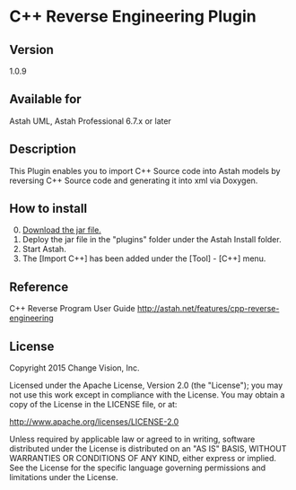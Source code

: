 C++ Reverse Engineering Plugin
=============================

Version
------------
1.0.9

Available for
------------
Astah UML, Astah Professional 6.7.x or later

Description
------------
This Plugin enables you to import C++ Source code into Astah models by
reversing C++ Source code and generating it into xml via Doxygen.

How to install
------------
0. [Download the jar file.](http://astah.change-vision.com/plugins/cplusreverse/1.0.9.html)
1. Deploy the jar file in the "plugins" folder under the Astah Install folder.
2. Start Astah.
3. The [Import C++] has been added under the [Tool] - [C++] menu.

Reference
------------
C++ Reverse Program User Guide
http://astah.net/features/cpp-reverse-engineering


License
------------
Copyright 2015 Change Vision, Inc.

Licensed under the Apache License, Version 2.0 (the "License");
you may not use this work except in compliance with the License.
You may obtain a copy of the License in the LICENSE file, or at:

   <http://www.apache.org/licenses/LICENSE-2.0>

Unless required by applicable law or agreed to in writing, software
distributed under the License is distributed on an "AS IS" BASIS,
WITHOUT WARRANTIES OR CONDITIONS OF ANY KIND, either express or implied.
See the License for the specific language governing permissions and
limitations under the License.


